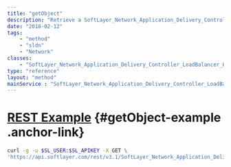 ```yaml
---
title: "getObject"
description: "Retrieve a SoftLayer_Network_Application_Delivery_Controller_LoadBalancer_Health_Check record."
date: "2018-02-12"
tags:
    - "method"
    - "sldn"
    - "Network"
classes:
    - "SoftLayer_Network_Application_Delivery_Controller_LoadBalancer_Health_Check"
type: "reference"
layout: "method"
mainService : "SoftLayer_Network_Application_Delivery_Controller_LoadBalancer_Health_Check"
---
```


# [REST Example](#getObject-example) <a href="/article/rest/"><i class="fas fa-question"></i></a> {#getObject-example .anchor-link} 
```bash
curl -g -u $SL_USER:$SL_APIKEY -X GET \
'https://api.softlayer.com/rest/v3.1/SoftLayer_Network_Application_Delivery_Controller_LoadBalancer_Health_Check/{SoftLayer_Network_Application_Delivery_Controller_LoadBalancer_Health_CheckID}/getObject'
```
